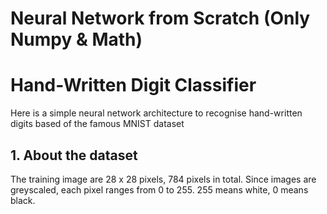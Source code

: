 # Neural Network from Scratch (Only Numpy & Math)

# Hand-Written Digit Classifier

Here is a simple neural network architecture to recognise hand-written digits based of the famous MNIST dataset

## 1. About the dataset



The training image are 28 x 28 pixels, 784 pixels in total. Since images are greyscaled, each pixel ranges from 0 to 255. 255 means white, 0 means black. 



